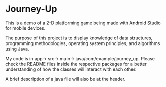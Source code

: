 # Journey-Up
This is a demo of a 2-D platforming game being made with Android Studio 
for mobile devices.

The purpose of this project is to display knowledge of data structures,
programming methodologies, operating system principles, and algorithms 
using Java.

My code is in app-> src-> main-> java/com/example/journey_up. Please check the
README files inside the respective packages for a better understanding of how 
the classes will interact with each other.

A brief description of a java file will also be at the header.
